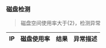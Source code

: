 ### <a name="diskcheck">磁盘检测</a>

> 磁盘空间使用率大于{2}，检测异常

IP | 磁盘使用率 | 结果 | 异常描述
-----|-----|-----|-----
